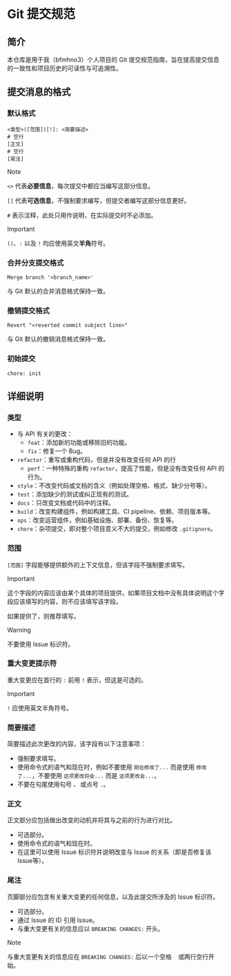 # Git 提交规范

## 简介

本仓库是用于我（bfmhno3）个人项目的 Git 提交规范指南，旨在提高提交信息的一致性和项目历史的可读性与可追溯性。

## 提交消息的格式

### 默认格式

```shell
<类型>([范围])[!]: <简要描述>
# 空行
[正文]
# 空行
[尾注]
```

> [!note]
>
> `<>` 代表**必要信息**，每次提交中都应当编写这部分信息。
>
> `[]` 代表**可选信息**，不强制要求编写，但提交者编写这部分信息更好。
>
> `#` 表示注释，此处只用作说明，在实际提交时不必添加。

> [!important]
>
> `()`、`:` 以及 `!` 均应使用英文**半角**符号。

### 合并分支提交格式

```shell
Merge branch '<branch_name>'
```

与 Git 默认的合并消息格式保持一致。

### 撤销提交格式

```shell
Revert "<reverted commit subject line>"
```

与 Git 默认的撤销消息格式保持一致。

### 初始提交

```shell
chore: init
```

## 详细说明

### 类型

+ 与 API 有关的更改：
  + `feat`：添加新的功能或移除旧的功能。
  + `fix`：修复一个 Bug。
+ `refactor`：重写或重构代码，但是并没有改变任何 API 的行
  + `perf`：一种特殊的重构 `refactor`，提高了性能，但是没有改变任何 API 的行为。
+ `style`：不改变代码或文档的含义（例如处理空格、格式、缺少分号等）。
+ `test`：添加缺少的测试或纠正现有的测试。
+ `docs`：只改变文档或代码中的注释。
+ `build`：改变构建组件，例如构建工具、CI pipeline、依赖、项目版本等。
+ `ops`：改变运营组件，例如基础设施、部署、备份、恢复等。
+ `chore`：杂项提交，即对整个项目意义不大的提交，例如修改 `.gitignore`。

### 范围

`[范围]` 字段能够提供额外的上下文信息，但该字段不强制要求填写。

> [!important]
>
> 这个字段的内容应该由某个具体的项目提供，如果项目文档中没有具体说明这个字段应该填写的内容，则不应该填写该字段。
>
> 如果提供了，则推荐填写。

> [!warning]
>
> 不要使用 Issue 标识符。

### 重大变更提示符

重大变更应在首行的 `:` 前用 `!` 表示，但这是可选的。

> [!important]
>
> `!` 应使用英文半角符号。

### 简要描述

简要描述此次更改的内容，该字段有以下注意事项：

+ 强制要求填写。
+ 使用命令式的语气和现在时，例如不要使用 `刚在修改了...` 而是使用 `修改了...`，不要使用 `这项更改将会...` 而是 `这项更改会...`。
+ 不要在句尾使用句号 `。` 或点号 `.`。

### 正文

正文部分应包括做出改变的动机并将其与之前的行为进行对比。

+ 可选部分。
+ 使用命令式的语气和现在时。
+ 在这里可以使用 Issue 标识符并说明改变与 Issue 的关系（即是否修复该 Issue等）。

### 尾注

页脚部分应包含有关重大变更的任何信息，以及此提交所涉及的 Issue 标识符。

+ 可选部分。
+ 通过 Issue 的 ID 引用 Issue。
+ 与重大变更有关的信息应以 `BREAKING CHANGES:` 开头。

> [!note]
>
> 与重大变更有关的信息应在 `BREAKING CHANGES:` 后以一个空格 ` ` 或两行空行开始。
